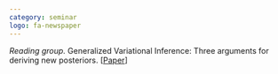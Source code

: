 ```yaml
---
category: seminar
logo: fa-newspaper
---
```


*Reading group.* Generalized Variational Inference: Three arguments for deriving new posteriors. [[Paper](https://arxiv.org/pdf/1904.02063.pdf)]
